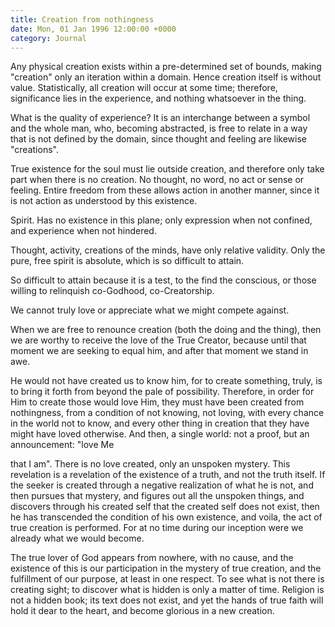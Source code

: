 ```yaml
---
title: Creation from nothingness
date: Mon, 01 Jan 1996 12:00:00 +0000
category: Journal
---
```


Any physical creation exists within a pre-determined set of bounds,
making "creation" only an iteration within a domain.  Hence creation
itself is without value.  Statistically, all creation will occur at some
time; therefore, significance lies in the experience, and nothing
whatsoever in the thing.

What is the quality of experience?  It is an interchange between a
symbol and the whole man, who, becoming abstracted, is free to relate in
a way that is not defined by the domain, since thought and feeling are
likewise "creations".

True existence for the soul must lie outside creation, and therefore
only take part when there is no creation.  No thought, no word, no act
or sense or feeling.  Entire freedom from these allows action in another
manner, since it is not action as understood by this existence.

Spirit.  Has no existence in this plane; only expression when not
confined, and experience when not hindered.

Thought, activity, creations of the minds, have only relative validity.
Only the pure, free spirit is absolute, which is so difficult to attain.

So difficult to attain because it is a test, to the find the conscious,
or those willing to relinquish co-Godhood, co-Creatorship.

We cannot truly love or appreciate what we might compete against.

When we are free to renounce creation (both the doing and the thing),
then we are worthy to receive the love of the True Creator, because
until that moment we are seeking to equal him, and after that moment we
stand in awe.

He would not have created us to know him, for to create something,
truly, is to bring it forth from beyond the pale of possibility.
Therefore, in order for Him to create those would love Him, they must
have been created from nothingness, from a condition of not knowing, not
loving, with every chance in the world not to know, and every other
thing in creation that they have might have loved otherwise.  And then,
a single world: not a proof, but an announcement: "love Me

that I am".  There is no love created, only an unspoken mystery.  This
revelation is a revelation of the existence of a truth, and not the
truth itself.  If the seeker is created through a negative realization
of what he is not, and then pursues that mystery, and figures out all
the unspoken things, and discovers through his created self that the
created self does not exist, then he has transcended the condition of
his own existence, and voila, the act of true creation is performed.
For at no time during our inception were we already what we would
become.

The true lover of God appears from nowhere, with no cause, and the
existence of this is our participation in the mystery of true creation,
and the fulfillment of our purpose, at least in one respect.  To see
what is not there is creating sight; to discover what is hidden is only
a matter of time.  Religion is not a hidden book; its text does not
exist, and yet the hands of true faith will hold it dear to the heart,
and become glorious in a new creation.



